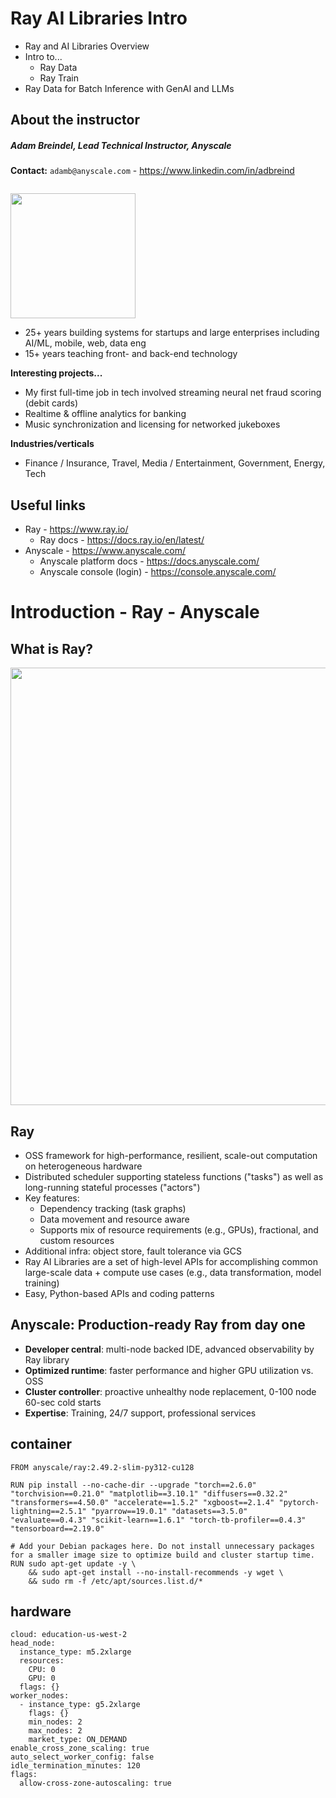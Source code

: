 # Ray AI Libraries Intro

* Ray and AI Libraries Overview
* Intro to...
    * Ray Data
    * Ray Train
* Ray Data for Batch Inference with GenAI and LLMs 

## About the instructor

##### Adam Breindel, Lead Technical Instructor, Anyscale

__Contact:__ `adamb@anyscale.com` - https://www.linkedin.com/in/adbreind

<img src="https://materials.s3.amazonaws.com/i/lpMDU9j.jpg" width=200 style="margin-right:2em;margin-top:1em"/>

* 25+ years building systems for startups and large enterprises including AI/ML, mobile, web, data eng
* 15+ years teaching front- and back-end technology

__Interesting projects...__
* My first full-time job in tech involved streaming neural net fraud scoring (debit cards)
* Realtime & offline analytics for banking
* Music synchronization and licensing for networked jukeboxes

__Industries/verticals__
* Finance / Insurance, Travel, Media / Entertainment, Government, Energy, Tech

## Useful links

* Ray - https://www.ray.io/
  * Ray docs - https://docs.ray.io/en/latest/
* Anyscale - https://www.anyscale.com/
  * Anyscale platform docs - https://docs.anyscale.com/
  * Anyscale console (login) - https://console.anyscale.com/

# Introduction - Ray - Anyscale

## What is Ray?

<img src='https://docs.ray.io/en/releases-2.38.0/_images/map-of-ray.svg' width=700 />

## Ray

* OSS framework for high-performance, resilient, scale-out computation on heterogeneous hardware
* Distributed scheduler supporting stateless functions ("tasks") as well as long-running stateful processes ("actors")
* Key features: 
  * Dependency tracking (task graphs)
  * Data movement and resource aware
  * Supports mix of resource requirements (e.g., GPUs), fractional, and custom resources
* Additional infra: object store, fault tolerance via GCS
* Ray AI Libraries are a set of high-level APIs for accomplishing common large-scale data + compute use cases (e.g., data transformation, model training)
* Easy, Python-based APIs and coding patterns

## Anyscale: Production-ready Ray from day one

* __Developer central__: multi-node backed IDE, advanced observability by Ray library
* __Optimized runtime__: faster performance and higher GPU utilization vs. OSS
* __Cluster controller__: proactive unhealthy node replacement, 0-100 node 60-sec cold starts
* __Expertise__: Training, 24/7 support, professional services


## container

```
FROM anyscale/ray:2.49.2-slim-py312-cu128

RUN pip install --no-cache-dir --upgrade "torch==2.6.0" "torchvision==0.21.0" "matplotlib==3.10.1" "diffusers==0.32.2" "transformers==4.50.0" "accelerate==1.5.2" "xgboost==2.1.4" "pytorch-lightning==2.5.1" "pyarrow==19.0.1" "datasets==3.5.0" "evaluate==0.4.3" "scikit-learn==1.6.1" "torch-tb-profiler==0.4.3" "tensorboard==2.19.0"

# Add your Debian packages here. Do not install unnecessary packages for a smaller image size to optimize build and cluster startup time.
RUN sudo apt-get update -y \
    && sudo apt-get install --no-install-recommends -y wget \
    && sudo rm -f /etc/apt/sources.list.d/*
```

## hardware

```
cloud: education-us-west-2
head_node:
  instance_type: m5.2xlarge
  resources:
    CPU: 0
    GPU: 0
  flags: {}
worker_nodes:
  - instance_type: g5.2xlarge
    flags: {}
    min_nodes: 2
    max_nodes: 2
    market_type: ON_DEMAND
enable_cross_zone_scaling: true
auto_select_worker_config: false
idle_termination_minutes: 120
flags:
  allow-cross-zone-autoscaling: true
```
